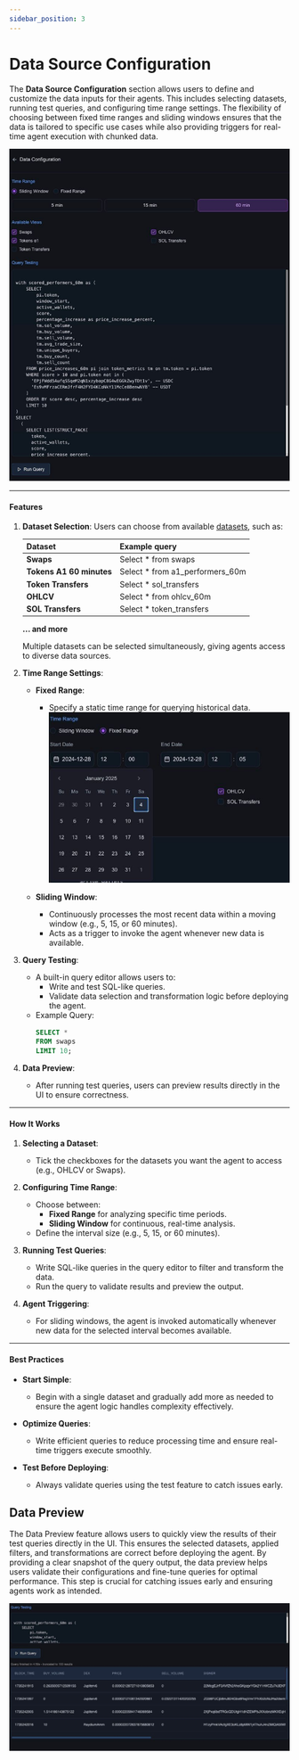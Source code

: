 ```yaml
---
sidebar_position: 3
---
```


# Data Source Configuration

The **Data Source Configuration** section allows users to define and customize the data inputs for their agents. This includes selecting datasets, running test queries, and configuring time range settings. The flexibility of choosing between fixed time ranges and sliding windows ensures that the data is tailored to specific use cases while also providing triggers for real-time agent execution with chunked data.

![Data Config](./img/data_config.jpg)

---

#### **Features**

1. **Dataset Selection**:
Users can choose from available [datasets](/docs/category/datasets), such as:


   |  Dataset |  Example query |
   |---|---|
   | **Swaps** |  Select * from swaps |
   | **Tokens A1 60 minutes** | Select * from a1_performers_60m |
   | **Token Transfers**  |  Select * sol_transfers |
   | **OHLCV** | Select * from ohlcv_60m  |
   | **SOL Transfers** | Select * token_transfers  |

   **... and more**
   
   Multiple datasets can be selected simultaneously, giving agents access to diverse data sources.

2. **Time Range Settings**:
   - **Fixed Range**:
     - Specify a static time range for querying historical data.
     ![Fixed Range](./img/fixed_range.jpg)
     
   - **Sliding Window**:
     - Continuously processes the most recent data within a moving window (e.g., 5, 15, or 60 minutes).
     - Acts as a trigger to invoke the agent whenever new data is available.

3. **Query Testing**:
   - A built-in query editor allows users to:
     - Write and test SQL-like queries.
     - Validate data selection and transformation logic before deploying the agent.
   - Example Query:
     ```sql
     SELECT *
     FROM swaps
     LIMIT 10;
     ```

4. **Data Preview**:
   - After running test queries, users can preview results directly in the UI to ensure correctness.

---

#### **How It Works**

1. **Selecting a Dataset**:
   - Tick the checkboxes for the datasets you want the agent to access (e.g., OHLCV or Swaps).

2. **Configuring Time Range**:
   - Choose between:
     - **Fixed Range** for analyzing specific time periods.
     - **Sliding Window** for continuous, real-time analysis.
   - Define the interval size (e.g., 5, 15, or 60 minutes).

3. **Running Test Queries**:
   - Write SQL-like queries in the query editor to filter and transform the data.
   - Run the query to validate results and preview the output.

4. **Agent Triggering**:
   - For sliding windows, the agent is invoked automatically whenever new data for the selected interval becomes available.

---

#### **Best Practices**

- **Start Simple**:
   - Begin with a single dataset and gradually add more as needed to ensure the agent logic handles complexity effectively.

- **Optimize Queries**:
   - Write efficient queries to reduce processing time and ensure real-time triggers execute smoothly.

- **Test Before Deploying**:
   - Always validate queries using the test feature to catch issues early.

## Data Preview

The Data Preview feature allows users to quickly view the results of their test queries directly in the UI. This ensures the selected datasets, applied filters, and transformations are correct before deploying the agent. By providing a clear snapshot of the query output, the data preview helps users validate their configurations and fine-tune queries for optimal performance. This step is crucial for catching issues early and ensuring agents work as intended.

![Data Preview](./img/data_preview.jpg)
